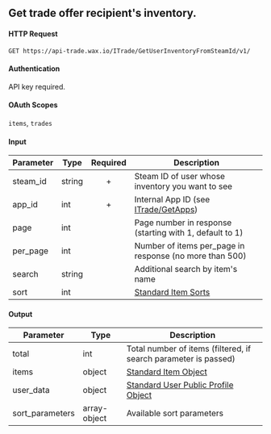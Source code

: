 ## Get trade offer recipient's inventory.

#### HTTP Request

`GET https://api-trade.wax.io/ITrade/GetUserInventoryFromSteamId/v1/`

#### Authentication
API key required.

#### OAuth Scopes
`items`, `trades`

#### Input

Parameter | Type | Required   | Description
--------- | -----| :--------: | -----------
steam_id | string |  + | Steam ID of user whose inventory you want to see 
app_id | int | + | Internal App ID (see [ITrade/GetApps](/ITrade/GetApps.md))
page | int |  | Page number in response (starting with 1, default to 1) 
per_page | int |  | Number of items per_page in response (no more than 500)
search | string |  | Additional search by item's name 
sort | int |  | [Standard Item Sorts](/IItem.md#standard-item-sorts)
    
#### Output

Parameter | Type | Description
--------- | -----| -------- 
total     | int    | Total number of items (filtered, if search parameter is passed)
items | object | [Standard Item Object](/IItem.md#standard-item-object)
user_data | object | [Standard User Public Profile Object](/IUser.md#standard-user-public-profile-object)
sort_parameters | array-object | Available sort parameters
